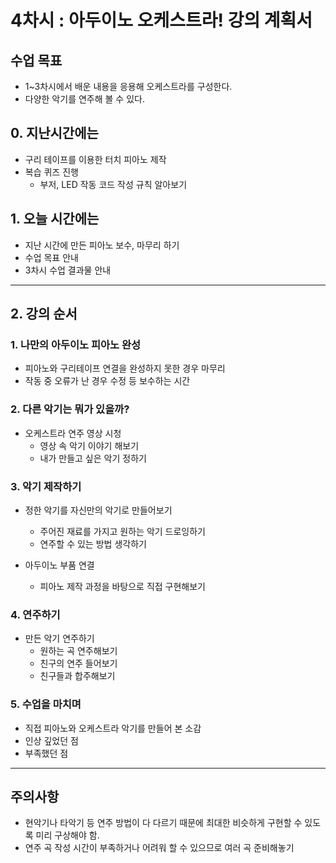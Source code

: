 # 4차시 : 아두이노 오케스트라! 강의 계획서

## 수업 목표

- 1~3차시에서 배운 내용을 응용해 오케스트라를 구성한다.
- 다양한 악기를 연주해 볼 수 있다.

## 0. 지난시간에는

- 구리 테이프를 이용한 터치 피아노 제작
- 복습 퀴즈 진행
  - 부저, LED 작동 코드 작성 규칙 알아보기

## 1. 오늘 시간에는

- 지난 시간에 만든 피아노 보수, 마무리 하기
- 수업 목표 안내
- 3차시 수업 결과물 안내

------

## 2. 강의 순서

### 1. 나만의 아두이노 피아노 완성

- 피아노와 구리테이프 연결을 완성하지 못한 경우 마무리
- 작동 중 오류가 난 경우 수정 등 보수하는 시간

### 2. 다른 악기는 뭐가 있을까?

- 오케스트라 연주 영상 시청
  - 영상 속 악기 이야기 해보기
  - 내가 만들고 싶은 악기 정하기

### 3. 악기 제작하기

- 정한 악기를 자신만의 악기로 만들어보기
  - 주어진 재료를 가지고 원하는 악기 드로잉하기
  - 연주할 수 있는 방법 생각하기

- 아두이노 부품 연결
  - 피아노 제작 과정을 바탕으로 직접 구현해보기

### 4. 연주하기

- 만든 악기 연주하기
  - 원하는 곡 연주해보기
  - 친구의 연주 들어보기
  - 친구들과 합주해보기

### 5. 수업을 마치며

- 직접 피아노와 오케스트라 악기를 만들어 본 소감
- 인상 깊었던 점
- 부족했던 점

------

## 주의사항

- 현악기나 타악기 등 연주 방법이 다 다르기 때문에 최대한 비슷하게 구현할 수 있도록 미리 구상해야 함.
- 연주 곡 작성 시간이 부족하거나 어려워 할 수 있으므로 여러 곡 준비해놓기

